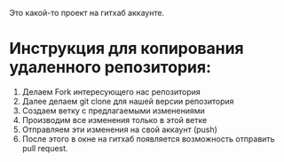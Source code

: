 Это какой-то проект на гитхаб аккаунте.

# Инструкция для копирования удаленного репозитория:

1. Делаем Fork интересующего нас репозитория
2. Далее делаем git clone  для нашей версии репозитория
3. Создаем ветку с предлагаемыми изменениями
4. Производим все изменения только в этой ветке
5. Отправляем эти изменения на свой аккаунт (push)
6. После этого в окне на гитхаб появляется возможность отправить pull request.